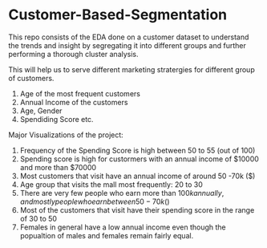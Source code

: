 # Customer-Based-Segmentation
This repo consists of the EDA done on a customer dataset to understand the trends and insight by segregating it into different groups and further performing a thorough cluster analysis.

This will help us to serve different marketing stratergies for different group of customers.
1. Age of the most frequent customers
2. Annual Income of the customers
3. Age, Gender
4. Spendiding Score etc.

Major Visualizations of the project:
1. Frequency of the Spending Score is high between 50 to 55 (out of 100)
2. Spending score is high for custormers with an annual income of $10000 and more than $70000
3. Most customers that visit have an annual income of around 50 -70k ($)
5. Age group that visits the mall most frequently: 20 to 30
6. There are very few people who earn more than $100k annually, and mostly people who earn between 50-70k ($)
7. Most of the customers that visit have their spending score in the range of  30 to 50
8. Females in general have a low annual income even though the popualtion of males and females remain fairly equal.

